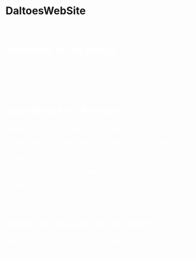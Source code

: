 # DaltoesWebSite
<!DOCTYPE html>
<html>
</head>
  <body background="http://textingofthebread.com/wp-content/uploads/2018/07/space-website-design-inspiration-the-best-designs-web-design-inspiration-space-designs-template.jpg">
    <center>
       <font color="white">
    HOME | SERVICES | GAMING | SHOP | ABOUT US
      </font>
    </center>
  <font size=4>
           <font color="white">
    <h2>Welcome To Greatness</h2>
         <marquee><h4>Welcome To My Site, Please Enjoy</h4></marquee>
      <h2>Questions And Answers</h2>
    <p>Question: Do you Know how to code?</p>
      <p>Answer: No It just happened to appear out of thin air</p>
      <p> Question: How do you code?</p>
      <p>Answer: You take a lot of time into it.</p>
      <p>Question: Why do you do it?</p>
      <p>Answer: Because I can?</p>
      <h2> What Can you Do On this Site?</h2> 
      <p> Well for now its under development but in the meantime you can see what I've got so far.</p>
      <figure>
      </figure>
      </font>
    </font>
  </body>
</html>
